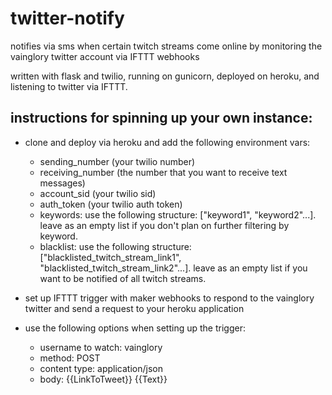 # twitter-notify

notifies via sms when certain twitch streams come online by monitoring the vainglory twitter account via IFTTT webhooks

written with flask and twilio, running on gunicorn, deployed on heroku, and listening to twitter via IFTTT.

## instructions for spinning up your own instance:

* clone and deploy via heroku and add the following environment vars: 
  * sending_number (your twilio number)
  * receiving_number (the number that you want to receive text messages)
  * account_sid (your twilio sid)
  * auth_token (your twilio auth token)
  * keywords: use the following structure: \["keyword1", "keyword2"...\]. leave as an empty list if you don't plan on further filtering by keyword.
  * blacklist: use the following structure: \["blacklisted_twitch_stream_link1", "blacklisted_twitch_stream_link2"...\]. leave as an empty list if you want to be notified of all twitch streams.

* set up IFTTT trigger with maker webhooks to respond to the vainglory twitter and send a request to your heroku application

* use the following options when setting up the trigger: 
  * username to watch: vainglory
  * method: POST
  * content type: application/json
  * body: {{LinkToTweet}} {{Text}}
